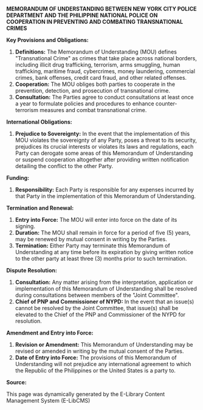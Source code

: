 **MEMORANDUM OF UNDERSTANDING BETWEEN NEW YORK CITY POLICE DEPARTMENT AND THE PHILIPPINE NATIONAL POLICE ON COOPERATION IN PREVENTING AND COMBATING TRANSNATIONAL CRIMES**

**Key Provisions and Obligations:**

1.  **Definitions:** The Memorandum of Understanding (MOU) defines "Transnational Crime" as crimes that take place across national borders, including illicit drug trafficking, terrorism, arms smuggling, human trafficking, maritime fraud, cybercrimes, money laundering, commercial crimes, bank offenses, credit card fraud, and other related offenses.
2.  **Cooperation:** The MOU obliges both parties to cooperate in the prevention, detection, and prosecution of transnational crime.
3.  **Consultation:** The Parties agree to conduct consultations at least once a year to formulate policies and procedures to enhance counter-terrorism measures and combat transnational crime.

**International Obligations:**

1.  **Prejudice to Sovereignty:** In the event that the implementation of this MOU violates the sovereignty of any Party, poses a threat to its security, prejudices its crucial interests or violates its laws and regulations, each Party can derogate some areas of this Memorandum of Understanding or suspend cooperation altogether after providing written notification detailing the conflict to the other Party.

**Funding:**

1.  **Responsibility:** Each Party is responsible for any expenses incurred by that Party in the implementation of this Memorandum of Understanding.

**Termination and Renewal:**

1.  **Entry into Force:** The MOU will enter into force on the date of its signing.
2.  **Duration:** The MOU shall remain in force for a period of five (5) years, may be renewed by mutual consent in writing by the Parties.
3.  **Termination:** Either Party may terminate this Memorandum of Understanding at any time before its expiration by giving written notice to the other party at least three (3) months prior to such termination.

**Dispute Resolution:**

1.  **Consultation:** Any matter arising from the interpretation, application or implementation of this Memorandum of Understanding shall be resolved during consultations between members of the "Joint Committee".
2.  **Chief of PNP and Commissioner of NYPD:** In the event that an issue(s) cannot be resolved by the Joint Committee, that issue(s) shall be elevated to the Chief of the PNP and Commissioner of the NYPD for resolution.

**Amendment and Entry into Force:**

1.  **Revision or Amendment:** This Memorandum of Understanding may be revised or amended in writing by the mutual consent of the Parties.
2.  **Date of Entry into Force:** The provisions of this Memorandum of Understanding will not prejudice any international agreement to which the Republic of the Philippines or the United States is a party to.

**Source:**

This page was dynamically generated by the E-Library Content Management System (E-LibCMS)